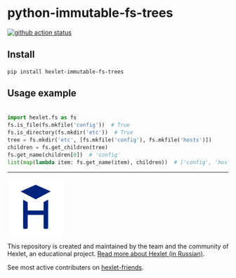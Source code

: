 # python-immutable-fs-trees

[![github action status](https://github.com/hexlet-components/python-immutable-fs-trees/workflows/Python%20CI/badge.svg)](https://github.com/hexlet-components/python-immutable-fs-trees/actions)

## Install

```shell
pip install hexlet-immutable-fs-trees
```

## Usage example

```python

import hexlet.fs as fs
fs.is_file(fs.mkfile('config'))  # True
fs.is_directory(fs.mkdir('etc'))  # True
tree = fs.mkdir('etc', [fs.mkfile('config'), fs.mkfile('hosts')])
children = fs.get_children(tree)
fs.get_name(children[0])  # 'config'
list(map(lambda item: fs.get_name(item), children))  # ['config', 'hosts']
```

---

[![Hexlet Ltd. logo](https://raw.githubusercontent.com/Hexlet/assets/master/images/hexlet_logo128.png)](https://hexlet.io?utm_source=github&utm_medium=link&utm_campaign=python-immutable-fs-trees)

This repository is created and maintained by the team and the community of Hexlet, an educational project. [Read more about Hexlet (in Russian)](https://hexlet.io?utm_source=github&utm_medium=link&utm_campaign=python-immutable-fs-trees).

See most active contributers on [hexlet-friends](https://friends.hexlet.io/).
